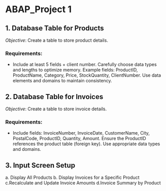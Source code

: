 # ABAP_Project 1
## 1. Database Table for Products
_Objective_: Create a table to store product details.
### Requirements:
- Include at least 5 fields + client number.
Carefully choose data types and lengths to optimize memory.
Example fields: ProductID, ProductName, Category, Price, StockQuantity, ClientNumber.
Use data elements and domains to maintain consistency.
## 2. Database Table for Invoices
_Objective_: Create a table to store invoice details.
### Requirements:
- Include fields: InvoiceNumber, InvoiceDate, CustomerName, City, PostalCode, ProductID, Quantity, Amount.
Ensure the ProductID references the product table (foreign key).
Use appropriate data types and domains.
## 3. Input Screen Setup
a. Display All Products <space><space>
b. Display Invoices for a Specific Product 
c.Recalculate and Update Invoice Amounts 
d.Invoice Summary by Product

